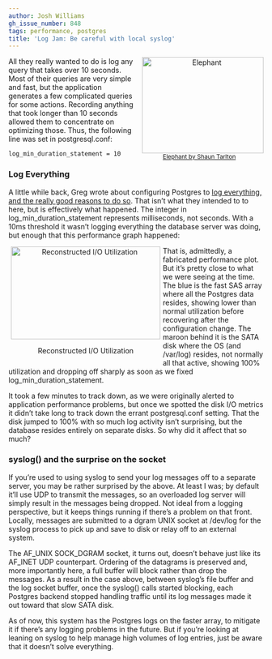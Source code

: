```yaml
---
author: Josh Williams
gh_issue_number: 848
tags: performance, postgres
title: 'Log Jam: Be careful with local syslog'
---
```


<div class="separator" style="clear: both; float: right; text-align: center;"><a href="http://www.flickr.com/photos/shauntarlton/336510796/" style="clear: right; margin-bottom: 1em; margin-left: 1em;"><img alt="Elephant" border="0" height="190" src="/blog/2013/08/22/log-jam-be-careful-with-local-syslog/image-0.jpeg" width="240"/></a><br/>
<small><a href="http://www.flickr.com/photos/gadl/">Elephant by Shaun Tarlton</a></small></div>

All they really wanted to do is log any query that takes over 10 seconds. Most of their queries are very simple and fast, but the application generates a few complicated queries for some actions. Recording anything that took longer than 10 seconds allowed them to concentrate on optimizing those. Thus, the following line was set in postgresql.conf:

```
log_min_duration_statement = 10
```

### Log Everything

A little while back, Greg wrote about configuring Postgres to [log everything, and the really good reasons to do so](/blog/2012/06/30/logstatement-postgres-all-full-logging). That isn’t what they intended to to here, but is effectively what happened. The integer in log_min_duration_statement represents milliseconds, not seconds. With a 10ms threshold it wasn’t logging everything the database server was doing, but enough that this performance graph happened:

<div class="separator" style="clear: both; float: left; text-align: center; width: 305px"><img alt="Reconstructed I/O Utilization" height="183" src="/blog/2013/08/22/log-jam-be-careful-with-local-syslog/image-1.png" title="Reconstructed I/O Utilization" width="295"/><p class="wp-caption-text">Reconstructed I/O Utilization</p></div>

That is, admittedly, a fabricated performance plot. But it’s pretty close to what we were seeing at the time. The blue is the fast SAS array where all the Postgres data resides, showing lower than normal utilization before recovering after the configuration change. The maroon behind it is the SATA disk where the OS (and /var/log) resides, not normally all that active, showing 100% utilization and dropping off sharply as soon as we fixed log_min_duration_statement.

It took a few minutes to track down, as we were originally alerted to application performance problems, but once we spotted the disk I/O metrics it didn’t take long to track down the errant postgresql.conf setting. That the disk jumped to 100% with so much log activity isn’t surprising, but the database resides entirely on separate disks. So why did it affect that so much?

### syslog() and the surprise on the socket

If you’re used to using syslog to send your log messages off to a separate server, you may be rather surprised by the above. At least I was; by default it’ll use UDP to transmit the messages, so an overloaded log server will simply result in the messages being dropped. Not ideal from a logging perspective, but it keeps things running if there’s a problem on that front. Locally, messages are submitted to a dgram UNIX socket at /dev/log for the syslog process to pick up and save to disk or relay off to an external system.

The AF_UNIX SOCK_DGRAM socket, it turns out, doesn’t behave just like its AF_INET UDP counterpart. Ordering of the datagrams is preserved and, more importantly here, a full buffer will block rather than drop the messages. As a result in the case above, between syslog’s file buffer and the log socket buffer, once the syslog() calls started blocking, each Postgres backend stopped handling traffic until its log messages made it out toward that slow SATA disk.

As of now, this system has the Postgres logs on the faster array, to mitigate it if there’s any logging problems in the future. But if you’re looking at leaning on syslog to help manage high volumes of log entries, just be aware that it doesn’t solve everything.
